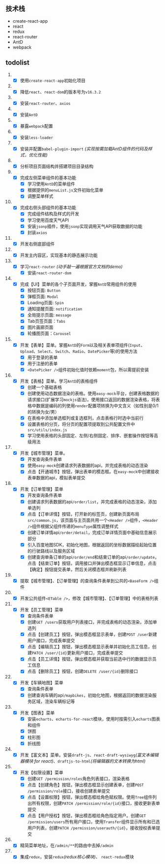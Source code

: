 ## 技术栈
- create-react-app
- react
- redux
- react-router
- AntD
- webpack

## todolist
1. - [x] 使用`create-react-app`初始化项目
2. - [x] 降低`react`、`react-dom`的版本号为`v16.3.2`
3. - [x] 安装`react-router`、`axios`
4. - [x] 安装`AntD`
5. - [x] 暴露`webpack`配置
6. - [x] 安装`less-loader`
7. - [x] 安装并配置`babel-plugin-import` *(实现按需加载AntD组件的代码及样式，优化性能)*
8. - [x] 分析项目页面结构并搭建项目目录结构
9. - [x] 完成左侧菜单组件的基本功能
     - [x] 学习使用`AntD`的菜单组件
     - [x] 根据提供的`menuList.js`文件初始化菜单
     - [x] 调整菜单样式
10. - [x] 完成右侧头部组件的基本功能
        - [x] 完成组件结构及样式的开发
        - [x] 学习使用百度天气API
        - [x] 安装`jsonp`插件，使用`jsonp`实现调用天气API获取数据的功能
        - [x] 封装`axios`
11. - [x] 开发右侧底部组件
12. - [x] 开发主内容区，实现基本的静态展示功能
13. - [x] 学习`react-router` *(动手敲一遍根据官方文档的demo)*
       - [x] 安装`react-router-dom`
14. - [x] 完成【UI】菜单的各个子页面开发，掌握`AntD`常用组件的使用
       - [x] 按钮页面: `Button`
       - [x] 弹框页面: `Modal`
       - [x] Loading页面: `Spin`
       - [x] 通知提醒页面: `notification`
       - [x] 全局提示页面: `message`
       - [x] Tab页签页面：`Tabs`
       - [x] 图片画廊页面
       - [x] 轮播图页面：`Carousel`
15. - [x] 开发【表单】菜单。掌握`AntD`的`Form`以及相关表单项组件(`Input`、`Upload`、`Select`、`Switch`、`Radio`、`DatePicker`等)的使用方法
       - [x] 用于登录的表单
       - [x] 用于注册的表单
       - [x] `<DatePicker />`组件初始化值时依赖`moment`包，所以需提前安装
16. - [x] 开发【表格】菜单。学习`AntD`的表格组件
       - [x] 创建一个基础表格
       - [x] 创建使用动态数据渲染的表格。使用`easy-mock`平台，创建表格数据的请求接口(扩展学习`mockjs`语法)，使用接口返回的数据渲染表格，将表格中数据是编码的列使用`render`配置项转换为中文含义（如性别是0/1的转换为女/男）
       - [x] 在表格中添加单选框列或复选框列，点击表格行时选中当前行
       - [x] 设置表格的分页，将分页的配置项提取到公共配置文件中`src/utils/index.js`
       - [x] 学习使用表格的头部固定、左侧/右侧固定、排序、嵌套操作按钮等高级用法
17. - [x] 开发【城市管理】菜单。
       - [x] 开发查询条件表单
       - [x] 使用`easy-mock`创建请求列表数据的api，并完成表格的动态渲染
       - [x] 点击【开通城市】按钮，弹出表单的模态框。在`easy-mock`中创建接收表单数据的api，模拟表单提交
18. - [x] 开发【订单管理】菜单
       - [x] 开发查询条件表单
       - [x] 创建请求列表数据的api`/order/list`，并完成表格的动态渲染，添加单选列
       - [x] 点击【订单详情】按钮，打开新的标签页，创建新页面布局`src/common.js`，该页面与主页面共用一个`<Header />`组件，`<Header />`组件根据父组件传递的`menuType`属性调整样式
       - [x] 创建订单详情api`/order/detail`，完成订单详情页面中基础信息展示部分
       - [x] 引入百度地图SDK，初始化地图，根据返回的坐标数据描绘起始位置的行驶路线以及服务区域
       - [x] 创建查询单条订单的api`/order/end`和结束订单的api`/order/update`，点击【结束订单】按钮，调用接口并弹出模态框显示订单信息，点击【确定】按钮提交表单，然后关闭模态框并刷新列表
19. - [x] 提取【城市管理】、【订单管理】的查询条件表单到公共的`<BaseForm />`组件
20. - [x] 开发公共组件`<ETable />`，修改【城市管理】、【订单管理】中的表格列表
21. - [x] 开发【员工管理】菜单
       - [x] 查询条件表单
       - [x] 创建`GET /users`获取用户列表接口，并完成表格的动态渲染，添加单选列
       - [x] 点击【创建员工】按钮，弹出模态框显示表单，创建`POST /user`新建用户接口，完成表单提交
       - [x] 点击【编辑员工】按钮，弹出模态框显示表单并初始化员工信息，创建`PATCH /user/{id}`更新用户接口，完成表单提交
       - [x] 点击【员工详情】按钮，弹出模态框并获取当前选中行的数据显示员工信息
       - [x] 点击【删除员工】按钮，创建`DELETE /user/{id}`删除接口
22. - [x] 开发【车辆地图】菜单
       - [x] 查询条件表单
       - [x] 创建查询车辆的api`/mapbikes`，初始化地图，根据返回的数据渲染服务区域，渲染车辆标记等
23. - [x] 开发【图表】菜单
       - [x] 安装`echarts`、`echarts-for-react`模块，使用时按需引入`echarts`图表和组件
       - [x] 饼图
       - [x] 柱形图
       - [x] 折线图
24. - [x] 开发【富文本】菜单。安装`draft-js`、`react-draft-wysiwyg`*(富文本编辑器模块 for react)*、`draftjs-to-html`*(将编辑器的文本转换为html)*
25. - [x] 开发【权限设置】菜单
       - [x] 创建`GET /permission/roles`角色列表接口，渲染表格
       - [x] 点击【创建角色】按钮，弹出模态框显示创建表单，创建`POST /permission/role`接口，接收创建表单提交
       - [x] 点击【设置权限】按钮，弹出模态框给角色赋权限。使用`Tree`组件列出所有权限，创建`PATCH /permission/role/{id}`接口，接收更新表单提交
       - [x] 点击【用户授权】按钮，弹出模态框给角色指定用户。创建`GET /permission/users`所有用户接口，使用`Transfer`组件显示所有和已选用户列表，创建`PATCH /permission/userauth/{id}`，接收授权表单提交
26. - [x] 精简菜单地址，在`/admin/**`的路由中去掉`/admin`
27. - [x] 集成`redux`，安装`redux`*(redux核心模块)*、 `react-redux`模块